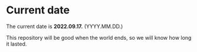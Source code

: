 # Current date

The current date is **2022.09.17.** (YYYY.MM.DD.)

This repository will be good when the world ends, so we will know how long it lasted.